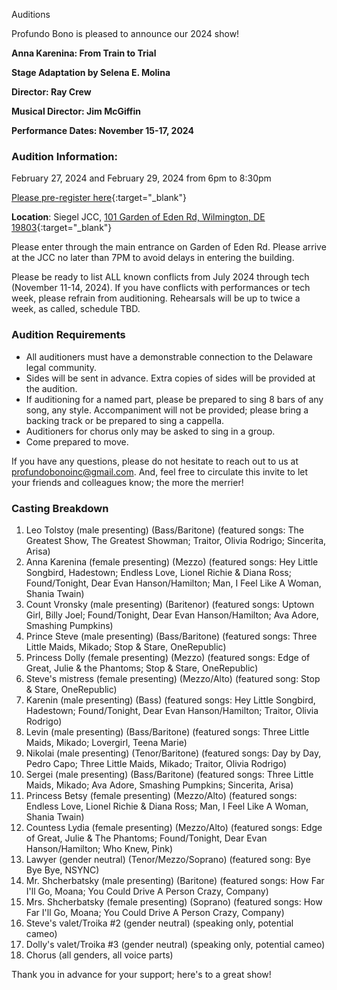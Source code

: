 Auditions

Profundo Bono is pleased to announce our 2024 show!

**Anna Karenina: From Train to Trial**

**Stage Adaptation by Selena E. Molina**

**Director: Ray Crew**

**Musical Director: Jim McGiffin**

**Performance Dates: November 15-17, 2024**

### Audition Information:

February 27, 2024 and February 29, 2024 from 6pm to 8:30pm

[Please pre-register here](https://forms.gle/XUN4wgyE3zDqxffa9){:target="_blank"}


**Location**: Siegel JCC, [101 Garden of Eden Rd, Wilmington, DE 19803](https://maps.app.goo.gl/mGvj31Yg4e84wtg9A){:target="_blank"}

Please enter through the main entrance on Garden of Eden Rd. Please
arrive at the JCC no later than 7PM to avoid delays in entering the
building.

Please be ready to list ALL known conflicts from July 2024 through tech
(November 11-14, 2024). If you have conflicts with performances or tech
week, please refrain from auditioning. Rehearsals will be up to twice a
week, as called, schedule TBD.

### Audition Requirements

* All auditioners must have a demonstrable connection to the Delaware
legal community.
* Sides will be sent in advance. Extra copies of sides will be provided
at the audition.
* If auditioning for a named part, please be prepared to sing 8 bars of
any song, any style. Accompaniment will not be provided; please bring a
backing track or be prepared to sing a cappella.
* Auditioners for chorus only may be asked to sing in a group.
* Come prepared to move.

If you have any questions, please do not hesitate to reach out to us at
[profundobonoinc@gmail.com](mailto:profundobonoinc@gmail.com). And, feel free to circulate this invite to
let your friends and colleagues know; the more the merrier!

### Casting Breakdown

1. Leo Tolstoy (male presenting) (Bass/Baritone) (featured songs: The
Greatest Show, The Greatest Showman; Traitor, Olivia Rodrigo; Sincerita,
Arisa)
1. Anna Karenina (female presenting) (Mezzo) (featured songs: Hey
Little Songbird, Hadestown; Endless Love, Lionel Richie & Diana Ross;
Found/Tonight, Dear Evan Hanson/Hamilton; Man, I Feel Like A Woman,
Shania Twain)
1. Count Vronsky (male presenting) (Baritenor) (featured songs: Uptown
Girl, Billy Joel; Found/Tonight, Dear Evan Hanson/Hamilton; Ava Adore,
Smashing Pumpkins)
1. Prince Steve (male presenting) (Bass/Baritone) (featured songs:
Three Little Maids, Mikado; Stop & Stare, OneRepublic)
1. Princess Dolly (female presenting) (Mezzo) (featured songs: Edge of
Great, Julie & the Phantoms; Stop & Stare, OneRepublic)
1. Steve's mistress (female presenting) (Mezzo/Alto) (featured song:
Stop & Stare, OneRepublic)
1. Karenin (male presenting) (Bass) (featured songs: Hey Little
Songbird, Hadestown; Found/Tonight, Dear Evan Hanson/Hamilton; Traitor,
Olivia Rodrigo)
1. Levin (male presenting) (Bass/Baritone) (featured songs: Three
Little Maids, Mikado; Lovergirl, Teena Marie)
1. Nikolai (male presenting) (Tenor/Baritone) (featured songs: Day by
Day, Pedro Capo; Three Little Maids, Mikado; Traitor, Olivia Rodrigo)
1. Sergei (male presenting) (Bass/Baritone) (featured songs: Three
Little Maids, Mikado; Ava Adore, Smashing Pumpkins; Sincerita, Arisa)
1. Princess Betsy (female presenting) (Mezzo/Alto) (featured songs:
Endless Love, Lionel Richie & Diana Ross; Man, I Feel Like A Woman,
Shania Twain)
1. Countess Lydia (female presenting) (Mezzo/Alto) (featured songs:
Edge of Great, Julie & The Phantoms; Found/Tonight, Dear Evan
Hanson/Hamilton; Who Knew, Pink)
1. Lawyer (gender neutral) (Tenor/Mezzo/Soprano) (featured song: Bye
Bye Bye, NSYNC)
1. Mr. Shcherbatsky (male presenting) (Baritone) (featured songs: How
Far I'll Go, Moana; You Could Drive A Person Crazy, Company)
1. Mrs. Shcherbatsky (female presenting) (Soprano) (featured songs:
How Far I'll Go, Moana; You Could Drive A Person Crazy, Company)
1. Steve's valet/Troika #2 (gender neutral) (speaking only, potential
cameo)
1. Dolly's valet/Troika #3 (gender neutral) (speaking only, potential
cameo)
1. Chorus (all genders, all voice parts)

Thank you in advance for your support; here's to a great show!